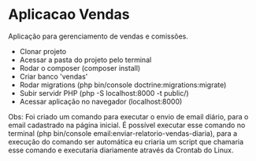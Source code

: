 # Aplicacao Vendas
Aplicação para gerenciamento de vendas e comissões.

- Clonar projeto
- Acessar a pasta do projeto pelo terminal
- Rodar o composer (composer install)
- Criar banco 'vendas'
- Rodar migrations (php bin/console doctrine:migrations:migrate)
- Subir servidr PHP (php -S localhost:8000 -t public/)
- Acessar aplicação no navegador (localhost:8000)

Obs: Foi criado um comando para executar o envio de email diário, 
para o email cadastrado na página inicial. É possível executar esse comando no terminal 
(php bin/console email:enviar-relatorio-vendas-diaria), para a execução do comando ser 
automática eu criaria um script que chamaria esse comando e executaria diariamente
através da Crontab do Linux.